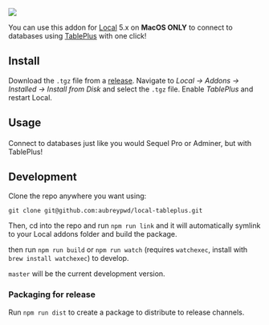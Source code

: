 ![](https://user-images.githubusercontent.com/1753298/89695355-eda48200-d8d0-11ea-99e0-1db05ee7a66a.png)

You can use this addon for [Local](https://localwp.com/) 5.x on **MacOS ONLY** to connect to databases using [TablePlus](https://tableplus.com/) with one click!

## Install

Download the `.tgz` file from a [release](https://github.com/aubreypwd/local-tableplus/releases). Navigate to *Local → Addons → Installed → Install from Disk* and select the `.tgz` file. Enable *TablePlus* and restart Local.

## Usage

Connect to databases just like you would Sequel Pro or Adminer, but with <img src="https://tableplus.com/resources/favicons/apple-icon-180x180.png" height="16" width="16" style="display:inline"> TablePlus!

## Development

Clone the repo anywhere you want using:

```
git clone git@github.com:aubreypwd/local-tableplus.git
```

Then, cd into the repo and run `npm run link` and it will automatically symlink to your Local addons folder and build the package.

then run `npm run build` or `npm run watch` (requires `watchexec`, install with `brew install watchexec`) to develop.

`master` will be the current development version.

### Packaging for release

Run `npm run dist` to create a package to distribute to release channels.
